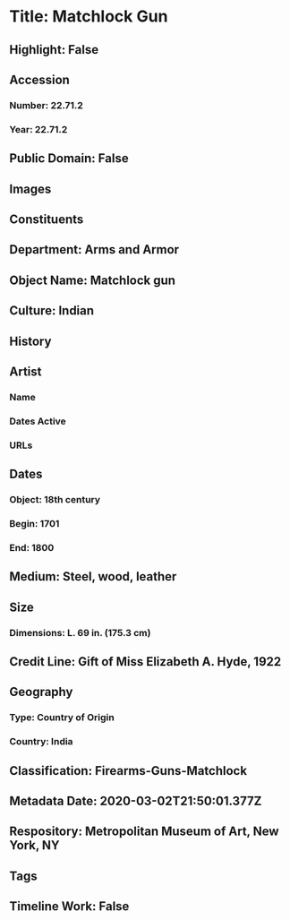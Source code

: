 # Title: Matchlock Gun
## Highlight: False
## Accession
### Number: 22.71.2
### Year: 22.71.2
## Public Domain: False
## Images
## Constituents
## Department: Arms and Armor
## Object Name: Matchlock gun
## Culture: Indian
## History
## Artist
### Name
### Dates Active
### URLs
## Dates
### Object: 18th century
### Begin: 1701
### End: 1800
## Medium: Steel, wood, leather
## Size
### Dimensions: L. 69 in. (175.3 cm)
## Credit Line: Gift of Miss Elizabeth A. Hyde, 1922
## Geography
### Type: Country of Origin
### Country: India
## Classification: Firearms-Guns-Matchlock
## Metadata Date: 2020-03-02T21:50:01.377Z
## Respository: Metropolitan Museum of Art, New York, NY
## Tags
## Timeline Work: False